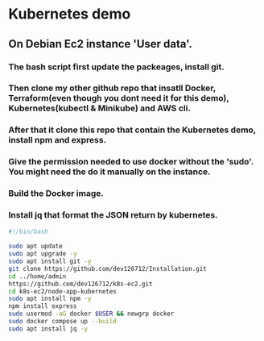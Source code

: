 # Kubernetes demo



## On Debian Ec2 instance 'User data'.
### The bash script first update the packeages, install git. 
### Then clone my other github repo that insatll Docker, Terraform(even though you dont need it for this demo), Kubernetes(kubectl & Minikube) and AWS cli. 
### After that it clone this repo that contain the Kubernetes demo, install npm and express.
### Give the permission needed to use docker without the 'sudo'. You might need the do it manually on the instance.
### Build the Docker image.
### Install jq that format the JSON return by kubernetes.

``` bash
#!/bin/bash

sudo apt update
sudo apt upgrade -y
sudo apt install git -y
git clone https://github.com/dev126712/Installation.git
cd ../home/admin
https://github.com/dev126712/k8s-ec2.git
cd k8s-ec2/node-app-kubernetes
sudo apt install npm -y
npm install express
sudo usermod -aG docker $USER && newgrp docker
sudo docker compose up --build
sudo apt install jq -y

```

